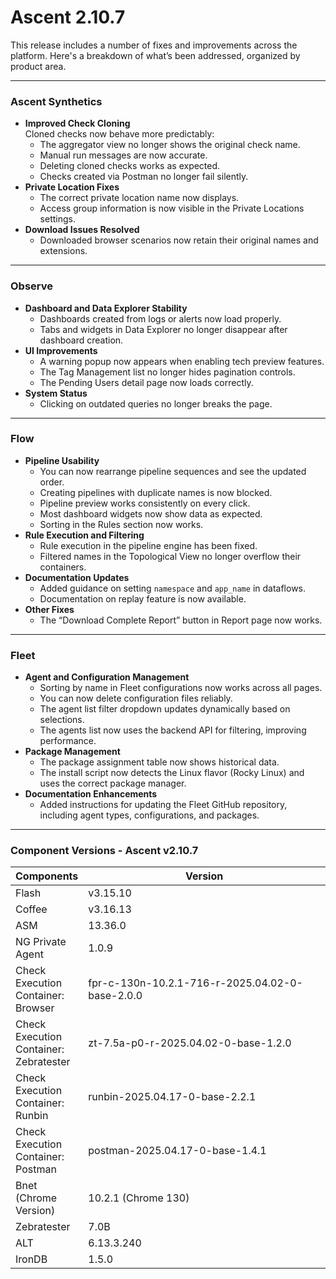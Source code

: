 # Ascent 2.10.7

This release includes a number of fixes and improvements across the platform. Here's a breakdown of what’s been addressed, organized by product area.

***

### **Ascent Synthetics**

* **Improved Check Cloning**\
  Cloned checks now behave more predictably:
  * The aggregator view no longer shows the original check name.
  * Manual run messages are now accurate.
  * Deleting cloned checks works as expected.
  * Checks created via Postman no longer fail silently.
* **Private Location Fixes**
  * The correct private location name now displays.
  * Access group information is now visible in the Private Locations settings.
* **Download Issues Resolved**
  * Downloaded browser scenarios now retain their original names and extensions.

***

### **Observe**

* **Dashboard and Data Explorer Stability**
  * Dashboards created from logs or alerts now load properly.
  * Tabs and widgets in Data Explorer no longer disappear after dashboard creation.
* **UI Improvements**
  * A warning popup now appears when enabling tech preview features.
  * The Tag Management list no longer hides pagination controls.
  * The Pending Users detail page now loads correctly.
* **System Status**
  * Clicking on outdated queries no longer breaks the page.

***

### **Flow**

* **Pipeline Usability**
  * You can now rearrange pipeline sequences and see the updated order.
  * Creating pipelines with duplicate names is now blocked.
  * Pipeline preview works consistently on every click.
  * Most dashboard widgets now show data as expected.
  * Sorting in the Rules section now works.
* **Rule Execution and Filtering**
  * Rule execution in the pipeline engine has been fixed.
  * Filtered names in the Topological View no longer overflow their containers.
* **Documentation Updates**
  * Added guidance on setting `namespace` and `app_name` in dataflows.
  * Documentation on replay feature is now available.
* **Other Fixes**
  * The “Download Complete Report” button in Report page now works.

***

### **Fleet**

* **Agent and Configuration Management**
  * Sorting by name in Fleet configurations now works across all pages.
  * You can now delete configuration files reliably.
  * The agent list filter dropdown updates dynamically based on selections.
  * The agents list now uses the backend API for filtering, improving performance.
* **Package Management**
  * The package assignment table now shows historical data.
  * The install script now detects the Linux flavor (Rocky Linux) and uses the correct package manager.
* **Documentation Enhancements**
  * Added instructions for updating the Fleet GitHub repository, including agent types, configurations, and packages.

***

### Component Versions - Ascent v2.10.7

<table><thead><tr><th>Components</th><th width="410">Version</th></tr></thead><tbody><tr><td>Flash</td><td>v3.15.10</td></tr><tr><td>Coffee</td><td>v3.16.13</td></tr><tr><td>ASM</td><td>13.36.0</td></tr><tr><td>NG Private Agent</td><td>1.0.9</td></tr><tr><td>Check Execution Container: Browser</td><td>fpr-c-130n-10.2.1-716-r-2025.04.02-0-base-2.0.0</td></tr><tr><td>Check Execution Container: Zebratester</td><td>zt-7.5a-p0-r-2025.04.02-0-base-1.2.0</td></tr><tr><td>Check Execution Container: Runbin</td><td>runbin-2025.04.17-0-base-2.2.1</td></tr><tr><td>Check Execution Container: Postman</td><td>postman-2025.04.17-0-base-1.4.1</td></tr><tr><td>Bnet (Chrome Version)</td><td>10.2.1 (Chrome 130)</td></tr><tr><td>Zebratester</td><td>7.0B</td></tr><tr><td>ALT</td><td>6.13.3.240</td></tr><tr><td>IronDB</td><td>1.5.0</td></tr></tbody></table>

